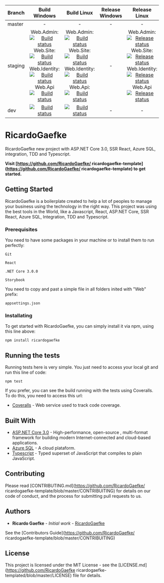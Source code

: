 |Branch|Build Windows|Build Linux|Release Windows|Release Linux
|---|:---:|:---:|:---:|:---:|
|master|-|-|-|-|
|staging|Web.Admin:<br />[![Build status](https://dev.azure.com/ricardogaefke/ricardogaefke-template/_apis/build/status/staging/Staging-Windows-Web.Admin)](https://dev.azure.com/ricardogaefke/ricardogaefke-template/_build/latest?definitionId=24) Web.Site:<br />[![Build status](https://dev.azure.com/ricardogaefke/ricardogaefke-template/_apis/build/status/staging/Staging-Windows-Web.Site)](https://dev.azure.com/ricardogaefke/ricardogaefke-template/_build/latest?definitionId=20) Web.Identity:<br />[![Build status](https://dev.azure.com/ricardogaefke/ricardogaefke-template/_apis/build/status/staging/Staging-Windows-Web.Identity)](https://dev.azure.com/ricardogaefke/ricardogaefke-template/_build/latest?definitionId=17) Web.Api<br />[![Build status](https://dev.azure.com/ricardogaefke/ricardogaefke-template/_apis/build/status/staging/Staging-Windows-Web.Api)](https://dev.azure.com/ricardogaefke/ricardogaefke-template/_build/latest?definitionId=22)|Web.Admin:<br />[![Build status](https://dev.azure.com/ricardogaefke/ricardogaefke-template/_apis/build/status/staging/Staging-Linux-Web.Admin)](https://dev.azure.com/ricardogaefke/ricardogaefke-template/_build/latest?definitionId=23) Web.Site:<br />[![Build status](https://dev.azure.com/ricardogaefke/ricardogaefke-template/_apis/build/status/Staging-WebSite/Staging-WebSite-Linux)](https://dev.azure.com/ricardogaefke/ricardogaefke-template/_build/latest?definitionId=16) Web.Identity:<br />[![Build status](https://dev.azure.com/ricardogaefke/ricardogaefke-template/_apis/build/status/staging/Staging-Web.Identity-Linux)](https://dev.azure.com/ricardogaefke/ricardogaefke-template/_build/latest?definitionId=19) Web.Api:<br />[![Build status](https://dev.azure.com/ricardogaefke/ricardogaefke-template/_apis/build/status/staging/Staging-Linux-Web.Api)](https://dev.azure.com/ricardogaefke/ricardogaefke-template/_build/latest?definitionId=21)|-|Web.Admin:<br />[![Release status](https://vsrm.dev.azure.com/ricardogaefke/_apis/public/Release/badge/e46778d8-1105-4e15-980d-a3279674dab7/5/5)](https://dev.azure.com/ricardogaefke/ricardogaefke-template/_release?view=all&_a=releases&definitionId=5) Web.Site:<br />[![Release status](https://vsrm.dev.azure.com/ricardogaefke/_apis/public/Release/badge/e46778d8-1105-4e15-980d-a3279674dab7/1/1)](https://dev.azure.com/ricardogaefke/ricardogaefke-template/_release?view=all&_a=releases&definitionId=1) Web.Identity:<br />[![Release status](https://vsrm.dev.azure.com/ricardogaefke/_apis/public/Release/badge/e46778d8-1105-4e15-980d-a3279674dab7/3/3)](https://dev.azure.com/ricardogaefke/ricardogaefke-template/_release?_a=releases&view=all&definitionId=3) Web.Api<br />[![Release status](https://vsrm.dev.azure.com/ricardogaefke/_apis/public/Release/badge/e46778d8-1105-4e15-980d-a3279674dab7/4/4)](https://dev.azure.com/ricardogaefke/ricardogaefke-template/_release?view=all&_a=releases&definitionId=4)|
|dev|[![Build status](https://dev.azure.com/ricardogaefke/ricardogaefke-template/_apis/build/status/dev-WebSite)](https://dev.azure.com/ricardogaefke/ricardogaefke-template/_release?_a=releases&view=mine&definitionId=2)|[![Build status](https://dev.azure.com/ricardogaefke/ricardogaefke-template/_apis/build/status/dev/dev-Build-Windows)](https://dev.azure.com/ricardogaefke/ricardogaefke-template/_build/latest?definitionId=18)|-|-|


# RicardoGaefke

RicardoGaefke new project with ASP.NET Core 3.0, SSR React, Azure SQL, integration, TDD and Typescript.

**Visit [https://github.com/RicardoGaefke/
ricardogaefke-template](https://github.com/RicardoGaefke/
ricardogaefke-template) to get started.**

## Getting Started

RicardoGaefke is a boilerplate created to help a lot of peoples to manage your business using the technology in the right way. This project was using the best tools in the World, like a Javascript, React, ASP.NET Core, SSR React, Azure SQL, Integration, TDD and Typescript.

### Prerequisites

You need to have some packages in your machine or to install them to run perfectly:

```
Git

React

.NET Core 3.0.0

Storybook
```
You need to copy and past a simple file in all folders inited with "Web" prefix:
```
appsettings.json
```

### Installating

To get started with RicardoGaefke, you can simply install it via npm, using this line above:
```
npm install ricardogaefke
```

## Running the tests

Running tests here is very simple. You just need to access your local git and run this line of code:
```
npm test
```
If you prefer, you can see the build running with the tests using Coveralls. To do this, you need to access this url:

* [Coveralls](https://coveralls.io/github/RicardoGaefke/profile4d) - Web service used to track code coverage.

<!--### Break down into end to end tests

Explain what these tests test and why

```
Give an example
```

### And coding style tests

Explain what these tests test and why

```
Give an example
```

## Deployment

Add additional notes about how to deploy this on a live system

-->

## Built With

* [ASP.NET Core 3.0](https://docs.microsoft.com/pt-br/aspnet/core/?view=aspnetcore-3.0) - High-performance, open-source , multi-format framework for building modern Internet-connected and cloud-based applications.
* [Azure SQL](https://docs.microsoft.com/pt-br/azure/) - A cloud plataform.
* [Typescript](https://www.typescriptlang.org/) - Typed superset of JavaScript that compiles to plain JavaScript.

## Contributing

Please read [CONTRIBUTING.md](https://github.com/RicardoGaefke/
ricardogaefke-template/blob/master/CONTRIBUITING) for details on our code of conduct, and the process for submitting pull requests to us.

<!--
## Versioning

We use [SemVer](http://semver.org/) for versioning. For the versions available, see the [tags on this repository](https://github.com/your/project/tags).
--> 

## Authors

* **Ricardo Gaefke** - *Initial work* - [RicardoGaefke](https://github.com/RicardoGaefke)

See the [Contributors Guide](https://github.com/RicardoGaefke/
ricardogaefke-template/blob/master/CONTRIBUITING)

## License

This project is licensed under the MIT License - see the [LICENSE.md](https://github.com/RicardoGaefke
ricardogaefke-templated/blob/master/LICENSE) file for details.

